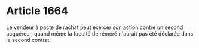 # Article 1664

Le vendeur à pacte de rachat peut exercer son action contre un second acquéreur, quand même la faculté de réméré n'aurait pas été déclarée dans le second contrat.
